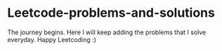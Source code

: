 # Leetcode-problems-and-solutions
The journey begins. Here I will keep adding the problems that I solve everyday. Happy Leetcoding :)

